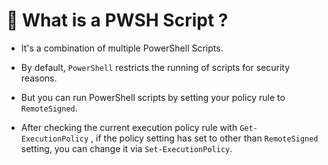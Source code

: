 # 🧪 What is a PWSH Script ?

- It's a combination of multiple PowerShell Scripts. 

- By default, `PowerShell` restricts the running of scripts for security reasons.

- But you can run PowerShell scripts by setting your policy rule to `RemoteSigned`.

- After checking the current execution policy rule with `Get-ExecutionPolicy` , if the policy setting has set to other than `RemoteSigned` setting, you can change it via `Set-ExecutionPolicy`.
